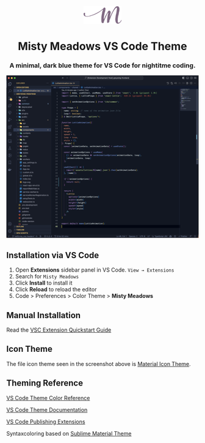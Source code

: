<p align="center">
  <img alt="Misty Meadows Logo" src="https://raw.githubusercontent.com/kukiron/misty-meadows-vscode-theme/master/icons/misty-meadows-vscode-icon.png" width="100" />
</p>

<h1 align="center">
  Misty Meadows VS Code Theme
</h1>

<h3 align="center">
  A minimal, dark blue theme for VS Code for nightitme coding.
</h3>

![demo](https://raw.githubusercontent.com/kukiron/misty-meadows-vscode-theme/master/images/demo.png)

## Installation via VS Code

1. Open **Extensions** sidebar panel in VS Code. `View → Extensions`
2. Search for `Misty Meadows`
3. Click **Install** to install it
4. Click **Reload** to reload the editor
5. Code > Preferences > Color Theme > **Misty Meadows**

## Manual Installation

Read the [VSC Extension Quickstart Guide](https://github.com/kukiron/misty-meadows-vscode-theme/blob/master/vsc-extension-quickstart.md)

## Icon Theme

The file icon theme seen in the screenshot above is [Material Icon Theme](https://marketplace.visualstudio.com/items?itemName=PKief.material-icon-theme).

## Theming Reference

[VS Code Theme Color Reference](https://code.visualstudio.com/docs/getstarted/theme-color-reference)

[VS Code Theme Documentation](https://code.visualstudio.com/docs/extensions/themes-snippets-colorizers)

[VS Code Publishing Extensions](https://code.visualstudio.com/docs/extensions/publish-extension)

Syntaxcoloring based on [Sublime Material Theme](https://github.com/JarvisPrestidge/vscode-material-theme)
